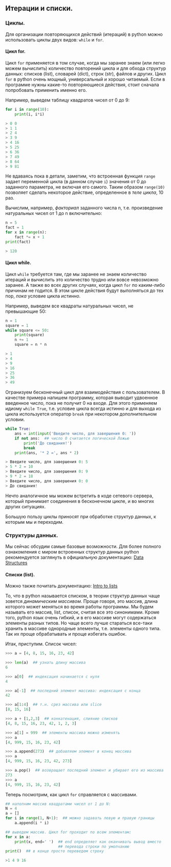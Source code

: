 ## Итерации и списки.

### Циклы.

Для организации повторяющихся действий (итераций)
в python можно использовать циклы двух видов: `while` и `for`.

#### Цикл for.
Цикл `for` применяется в том случае, когда мы заранее
знаем (или легко можем вычислить) количество повторений цикла 
и для обхода структур данных:
списков (list), словарей (dict), строк (str), файлов и других.
Цикл `for` в python очень мощный, универсальный и хорошо читаемый.
Если в программе нужны какие-то повторяющиеся действия,
стоит сначала попробовать применить именно его.

Например, выведем таблицу квадратов чисел от 0 до 9:
```python
for i in range(10):
    print(i, i*i)

> 0 0
> 1 1
> 2 4
> 3 9
> 4 16
> 5 25
> 6 36
> 7 49
> 8 64
> 9 81
```

Не вдаваясь пока в детали, заметим, что встроенная 
функция `range` задает переменной цикла (в данном случае `i`)
значения от 0 до заданного параметра, не включая его самого. 
Таким образом `range(10)` позволяет сделать некоторое действие,
определенное в *теле цикла*, 10 раз.

Вычислим, например, *факториал* заданного числа n,
т.е. произведение натуральных чисел от 1 до n включительно:
```python
n = 5
fact = 1
for x in range(n):
    fact *= x + 1
print(fact)

> 120
```

#### Цикл while.

Цикл `while` требуется там, где мы заранее не знаем
количество итераций и вычислить это количество
трудно или вовсе невозможно заранее. А также
во всех других случаях, когда цикл `for` по каким-либо
причинам не годится. В этом цикле действия будут выполняться
до тех пор, *пока* условие цикла *истинно*.

Например, выведем все квадраты натуральных чисел, не превышающие 50:
```python
n = 1
square = 1
while square <= 50:
    print(square)
    n += 1
    square = n * n

> 1
> 4
> 9
> 16
> 25
> 36
> 49
```

Огранизуем бесконечный цикл для взаимодействия с пользователем.
В качестве примера напишем программу, которая выводит
удвоенное введенное число, пока не получит 0 на входе.
Для этого применяем идиому `while True`, т.е. условие цикла
всегда истинно и для выхода из цикла используется оператор
`break` при некотором дополнительном условии.

```python
while True:
    ans = int(input('Введите число, для завершения 0: '))
    if not ans:  ## число 0 считается логической Ложью
        print('До свидания!')
        break
    print(ans, '* 2 =', ans * 2)

> Введите число, для завершения 0: 5
> 5 * 2 = 10
> Введите число, для завершения 0: 9
> 9 * 2 = 18
> Введите число, для завершения 0: 0
> До свидания!
```
Нечто аналогичное мы можем встретить в коде сетевого сервера,
который принимает соединения в бесконечном цикле, и во многих 
других ситуациях.

Большую пользу циклы приносят при обработке структур данных, к
которым мы и переходим.

### Cтруктуры данных.

Мы сейчас обсудим самые базовые возможности.
Для более полного ознакомления с миром встроенных структур данных
python рекомендуется заглянуть в официальную документацию: 
[Data Structures](https://docs.python.org/3/tutorial/datastructures.html)

#### Списки (list).
Можно также почитать документацию:
[Intro to lists](https://docs.python.org/3/tutorial/introduction.html#lists)

То, что в python называется списком, в теории структур данных
чаще зовется *динамическим массивом*. 
Проще говоря, это массив, длина которого может меняться во время работы 
программы. 
Мы будем называть его
массив, list, список, 
считая все это синонимами.
Кроме того, python язык очень гибкий, и в его массиве
могут содержаться элементы разных типов.
Но чаще всего лучше стараться все-таки хранить в массиве
однородные элементы, т.е. элементы одного типа.
Так их проще обрабатывать и проще избегать ошибок.

Итак, приступим. Список чисел:
```python
>>> a = [4, 8, 15, 16, 23, 42]

>>> len(a)  ## узнать длину массива
6

>>> a[0]  ## индексация начинается с нуля
4

>>> a[-1]  ## последний элемент массива: индексация с конца
42

>>> a[1:4]  ## т.н. срез массива или slice 
[8, 15, 16]

>>> a + [1,2,3]  ## конкатенация, слияние списков
[4, 8, 15, 16, 23, 42, 1, 2, 3]

>>> a[1] = 999  ## элементы массива можно изменять
>>> a
[4, 999, 15, 16, 23, 42]

>>> a.append(273)  ## добавляем элемент в конец массива
>>> a
[4, 999, 15, 16, 23, 42, 273]

>>> a.pop()  ## возвращает последний элемент и убирает его из массива 
273
>>> a
[4, 999, 15, 16, 23, 42]
```

Теперь посмотрим, как цикл `for` справляется с массивами.
```python
## наполним массив квадратами чисел от 1 до N:
N = 4
a = []
for i in range(1, N+1):  ## можно задавать левую и правую границы
    a.append(i * i)    

## выведем массив. Цикл for проходит по всем элементам:
for x in a:
    print(x, end=' ')  ## end определяет как оканчивать вывод вместо
                       ## перевода строки по умолчанию
print()  ## в конце просто переведем строку

>1 4 9 16 
```
